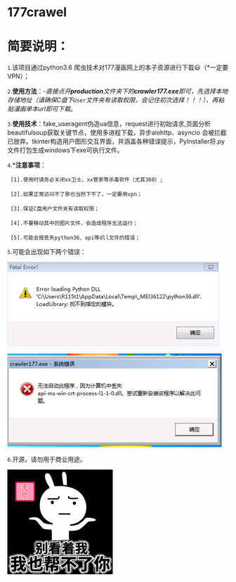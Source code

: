 # 177crawel

简要说明：
========


`1`.该项目通过python3.6 爬虫技术对177漫画网上的本子资源进行下载:smiley:（*一定要VPN）；
      

`2`.__使用方法__：-_直接点开**production**文件夹下的**crawler177.exe**即可，先选择本地存储地址（请确保C盘下`User`文件夹有读取权限，会记住初次选择！！！），再粘贴漫画单本url即可下载_。


`3`.__使用技术__：fake_useragent伪造ua信息，request进行初始请求,页面分析beautifulsoup获取关键节点，使用多进程下载，异步aiohttp、asyncio
会被拦截已放弃。tkinter构造用户图形交互界面，并涵盖各种错误提示，PyInstaller将.py文件打包生成windows下exe可执行文件。

`4`.*__注意事项__：

     [1].使用时请务必关闭xx卫士、xx管家等杀毒软件（尤其360）;
      
     [2].如果正常访问不了那也当然下不了，一定要用vpn；
      
     [3].保证C盘用户文件夹有读取权限；
      
     [4].不要移动其中的图片文件，会造成程序无法运行；
      
     [5].可能会报丢失python36、api等dll文件的错误；
      



`5`.可能会出现如下两个错误：


![……](https://github.com/Areocrystal/177crawel/blob/master/images/error/error1.png)


![……](https://github.com/Areocrystal/177crawel/blob/master/images/error/error2.png)



`6`.开源，请勿用于商业用途。



![……](https://github.com/Areocrystal/177crawel/blob/master/images/9150e4e5gy1g08r7hrk3sj206o06mjrf.jpg)




